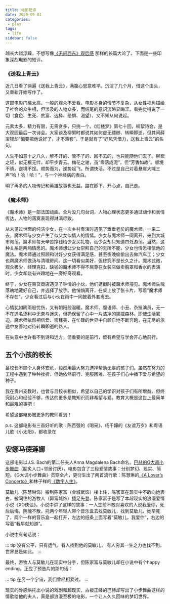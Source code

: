 ```yaml
---
title: 电影短评
date: 2020-05-01
categories:
 - play
tags:
 - life
sidebar: false
---
```


越长大越浮躁，不想写像[《无问西东》观后感](forever_young) 那样的长篇大论了。下面是一些印象深刻电影的短评。

<!-- more -->

### 《送我上青云》

近几日看了两遍《送我上青云》，满腹心思意难平。沉淀了几个月，借这个由头，又重新开始写作了。

这部电影门槛太高，一般的观众不爱看。电影本身的情节不复杂，从女性视角描绘了社会的众生相，但涉及的人物众多，而结尾的意识流略显晦涩。看完觉得说了一切（食色、生死、贫富、选择、恐惧、渴望），又不知从何说起。

元素太多，精力有限，无需贪多，只挑一个。《红楼梦》第七十回，柳絮诗会，是大观园最后一次诗会。大家谈及柳絮时都说其如何虚无缥缈、转瞬即逝，但其间薛宝钗却“偏要把他说好了，才不落套”，于是就有了“好风凭借力，送我上青云”的名句。

人生不如意十之八久，解不开的、管不了的、回不去的，也只能随他们去了。柳絮之轻，似无根无绊，却平步青云。梅花之谢，虽“零落成泥”，但“芳香如故”。顺境不骄，逆境不馁。顺势而为，逆势起飞。所谓快活，不过是自己对着悬崖大喊三声“哈！哈！哈！”，与一个神经病的表白。

明了再多的人物传记和英雄故事也无益，路在脚下，开心点，自己走。

### 《魔术师》

《魔术师》是一部法国动画。全片没几句台词，人物心理状态更多通过动作和表情传达，人物的落寞表现得淋漓尽致。

从未见过世面的纯洁少女，在一次乡村表演时遇见了垂垂老矣的魔术师。一来二去，魔术师与少女产生了似父女似情人的情愫。少女与魔术师一同离开，来到大城市闯荡。魔术师每天辛苦挣钱给少女买礼物，而少女却只知道四处游荡。当然，这种关系是两厢情愿的。魔术师想让少女崇拜自己的无所不能，少女也情愿相信他的魔法。魔术师通过照顾和讨好少女获得满足感，甚至夜晚偷偷出去做汽车工；少女也帮魔术师做汤与清理房间。这一切看似美好，但终究不是长久之计。魔术式微，观众极少，经理克扣，缺钱的魔术师不得不屈尊在女装店做卖胸罩和香水的表演时，少女却饶有兴趣地在一旁好奇观看。

终于，少女在百货商店遇见了钟情的小伙，他们逛街时被魔术师撞见。魔术师失魂落魄地藏好自己，并选择了放手。他悄悄离开，在桌上放了张卡片，写着”魔术师不存在“。少女看过后与小伙在雨中一同披着外套离去。

心情犹如阴雨般忧伤，又有朝阳般温暖。魔术师、腹语师、小丑、杂技演员，无一不在追名逐利中无奈与迷失，但扔保留了心中一片洁净的挪威森林。即使生活窘迫，魔术师依然相信爱、崇拜美，在忙碌的世界中自顾自地不断奔跑，在无尽的旅途中友善地对待转瞬即逝的路人。

在失意中也许看不到诗和远方，但重要的是前行，留有希望与学会开心地前行。

## 五个小孩的校长

吕校长不顾个人身体安危，毅然用最大努力选择帮助无辜的孩子们。虽然在努力的工程中遇到了种种挫折，但她依然前行、克服困难，在孩子们心中播下爱与希望的种子。

我在贵州支教时，也曾与吕校长相似，希望以自己的学识对孩子们有所增益。但终究耐心和经验不够，传达的更多是教知识而非希望与爱。教育大概是这世上最简单和最难的事吧！

希望这部电影被更多的教师看到！

p.s. 这部电影有三首好听的歌：陈百强的《喝采》、杨千嬅的《友谊万岁》和粤语儿歌《小太阳》，都收录在

## 安娜马德莲娜

这部电影以J.S. Bach的第二任夫人Anna Magdalena Bach命名。[巴赫的G大调小步舞曲](https://youtu.be/p1gGxpitLO8)（脍炙人口+邻居讨厌），电影包含了三段爱情故事：分别梦幻、现实、简短。《G大调小步舞曲》贯穿全片，更衍生出了两首流行歌：陈慧琳的[《A Lover’s Concerto》](https://youtu.be/P1m7HEvYsN8)和林子祥的[《数字人生》](https://youtu.be/AJ2nXMhB-UQ)。

莫敏儿（陈慧琳饰）搬到陈家富（金城武饰）楼上住，陈家富在现实中不敢向她表白，被同住的游牧人（郭富城饰）捷足先登。陈家富于是写了本超现实的浪漫爱情小说《XO侠侣》。小说中讲了这样的故事：一人生前不敢对喜欢的人说我爱你，死后后悔，阴魂不散，托两个年轻人带个音乐盒去找莫敏儿，找到莫敏儿，她早死了，两个一样的音乐盒一起打开，左边的纸条上面写着“莫敏儿，我爱你”，右边的写着“我早就知道”。

小说中有句话说：

::: tip
没有公平，只有运气，有人找到他的莫敏儿，
有人穷其一生之力也找不到，世界总是如此。
:::

最终，游牧人与莫敏儿在现实中分手，但陈家富与莫敏儿却在小说中有个happy ending。正应了预告片的那句话：

::: tip
在另一个宇宙，我们曾经相爱过。
:::

现实的骨感烘托出小说的戏剧和超现实，古板正经的巴赫却写出了小步舞曲这样的情歌给他的夫人，真是部浪漫至极的电影，一个让人久久回味的梦幻世界。

<!-- 《缝纫机乐队》
再见理想
都选C
塑料袋

《花椒之味》 -->

